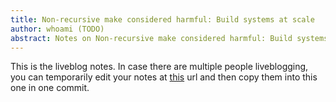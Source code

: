 ```yaml
---
title: Non-recursive make considered harmful: Build systems at scale
author: whoami (TODO)
abstract: Notes on Non-recursive make considered harmful: Build systems at scale
---
```


This is the liveblog notes.  In case there are multiple
people liveblogging, you can temporarily edit your notes
at [this](non-recursive-make-c/template.md) url and then copy them into this one in one
commit.
